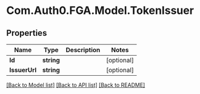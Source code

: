 # Com.Auth0.FGA.Model.TokenIssuer

## Properties

Name | Type | Description | Notes
------------ | ------------- | ------------- | -------------
**Id** | **string** |  | [optional] 
**IssuerUrl** | **string** |  | [optional] 

[[Back to Model list]](../README.md#models) [[Back to API list]](../README.md#api-endpoints) [[Back to README]](../README.md)

